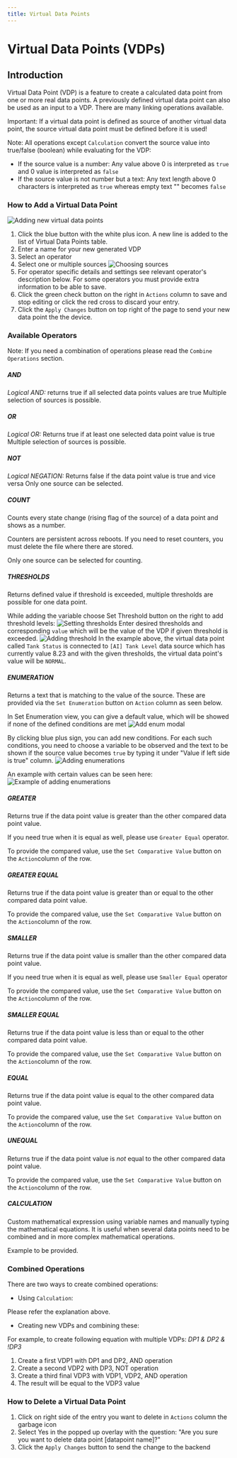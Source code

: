 ```yaml
---
title: Virtual Data Points
---
```


# Virtual Data Points (VDPs)

## Introduction

Virtual Data Point (VDP) is a feature to create a calculated data point from one or more real data points. A previously defined virtual data point can also be used as an input to a VDP. There are many linking operations available.

Important: If a virtual data point is defined as source of another virtual data point, the source virtual data point must be defined before it is used!

Note: All operations except `Calculation` convert the source value into true/false (boolean) while evaluating for the VDP:

- If the source value is a number: Any value above 0 is interpreted as `true` and 0 value is interpreted as `false`
- If the source value is not number but a text: Any text length above 0 characters is interpreted as `true` whereas empty text "" becomes `false`

### How to Add a Virtual Data Point

![Adding new virtual data points](/img/vdp/add_vdp.png)

1. Click the blue button with the white plus icon. A new line is added to the list of Virtual Data Points table.
2. Enter a name for your new generated VDP
3. Select an operator
4. Select one or multiple sources
   ![Choosing sources](/img/vdp/choose_source.png)
5. For operator specific details and settings see relevant operator's description below. For some operators you must provide extra information to be able to save.
6. Click the green check button on the right in `Actions` column to save and stop editing or click the red cross to discard your entry.
7. Click the `Apply Changes` button on top right of the page to send your new data point the the device.

### Available Operators

Note: If you need a combination of operations please read the `Combine Operations` section.

##### AND

_Logical AND:_ returns true if all selected data points values are true
Multiple selection of sources is possible.

##### OR

_Logical OR:_ Returns true if at least one selected data point value is true
Multiple selection of sources is possible.

##### NOT

_Logical NEGATION:_ Returns false if the data point value is true and vice versa
Only one source can be selected.

##### COUNT

Counts every state change (rising flag of the source) of a data point and shows as a number.

Counters are persistent across reboots. If you need to reset counters, you must delete the file where there are stored.

Only one source can be selected for counting.

##### THRESHOLDS

Returns defined value if threshold is exceeded, multiple thresholds are possible for one data point.

While adding the variable choose Set Threshold button on the right to add threshold levels:
![Setting thresholds](/img/vdp/set_threshold.png)
Enter desired thresholds and corresponding `value` which will be the value of the VDP if given threshold is exceeded.
![Adding threshold](/img/vdp/add_threshold.png)
In the example above, the virtual data point called `Tank Status` is connected to `[AI] Tank Level` data source which has currently value 8.23 and with the given thresholds, the virtual data point's value will be `NORMAL`.

##### ENUMERATION

Returns a text that is matching to the value of the source. These are provided via the `Set Enumeration` button on `Action` column as seen below.

In Set Enumeration view, you can give a default value, which will be showed if none of the defined conditions are met
![Add enum modal](/img/vdp/set_enum_default.png)

By clicking blue plus sign, you can add new conditions. For each such conditions, you need to choose a variable to be observed and the text to be shown if the source value becomes `true` by typing it under "Value if left side is true" column.
![Adding enumerations](/img/vdp/set_enum_row.png)

An example with certain values can be seen here:
![Example of adding enumerations](/img/vdp/set_enum_example.png)

##### GREATER

Returns true if the data point value is greater than the other compared data point value.

If you need true when it is equal as well, please use `Greater Equal` operator.

To provide the compared value, use the `Set Comparative Value` button on the `Action`column of the row.

##### GREATER EQUAL

Returns true if the data point value is greater than or equal to the other compared data point value.

To provide the compared value, use the `Set Comparative Value` button on the `Action`column of the row.

##### SMALLER

Returns true if the data point value is smaller than the other compared data point value.

If you need true when it is equal as well, please use `Smaller Equal` operator

To provide the compared value, use the `Set Comparative Value` button on the `Action`column of the row.

##### SMALLER EQUAL

Returns true if the data point value is less than or equal to the other compared data point value.

To provide the compared value, use the `Set Comparative Value` button on the `Action`column of the row.

##### EQUAL

Returns true if the data point value is equal to the other compared data point value.

To provide the compared value, use the `Set Comparative Value` button on the `Action`column of the row.

##### UNEQUAL

Returns true if the data point value is _not_ equal to the other compared data point value.

To provide the compared value, use the `Set Comparative Value` button on the `Action`column of the row.

##### CALCULATION

Custom mathematical expression using variable names and manually typing the mathematical equations. It is useful when several data points need to be combined and in more complex mathematical operations.

Example to be provided.

### Combined Operations

There are two ways to create combined operations:

- Using `Calculation`:

Please refer the explanation above.

- Creating new VDPs and combining these:

For example, to create following equation with multiple VDPs: _DP1 & DP2 & !DP3_

1. Create a first VDP1 with DP1 and DP2, AND operation
2. Create a second VDP2 with DP3, NOT operation
3. Create a third final VDP3 with VDP1, VDP2, AND operation
4. The result will be equal to the VDP3 value

### How to Delete a Virtual Data Point

1. Click on right side of the entry you want to delete in `Actions` column the garbage icon
2. Select Yes in the popped up overlay with the question: "Are you sure you want to delete data point [datapoint name]?"
3. Click the `Apply Changes` button to send the change to the backend
